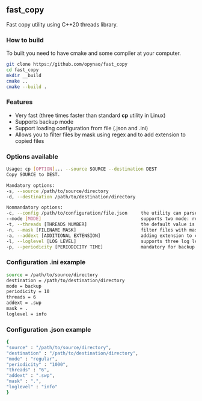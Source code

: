 ## fast_copy

Fast copy utility using C++20 threads library.

### How to build

To built you need to have cmake and some compiler at your computer.
```sh
git clone https://github.com/opynao/fast_copy  
cd fast_copy  
mkdir __build  
cmake ..  
cmake --build .  
```

### Features
* Very fast (three times faster than standard **cp** utility in Linux)
* Supports backup mode
* Support loading configuration from file (.json and .ini)
* Allows you to filter files by mask using regex and to add extension to copied files 

### Options available
```sh
Usage: cp [OPTION]... --source SOURCE --destination DEST
Copy SOURCE to DEST.

Mandatory options:
-s, --source /path/to/source/directory
-d, --destination /path/to/destination/directory

Nonmandatory options:
-c, --config /path/to/configuration/file.json     the utility can parse .json and .ini.
--mode [MODE]                                     supports two mode: regular and backup. Default is regular.
-t, --threads [THREADS NUMBER]                    the default value is the number of concurrent threads supported by the implementation.
-n, --mask [FILENAME MASK]                        filter files with mask using regex. The default value is "."
-a, --addext [ADDITIONAL EXTENSION]               adding extension to copied files. The default value is ""
-l, --loglevel [LOG LEVEL]                        supports three log levels of console: info, warning and error. The default log level of file is info. The default log level of console is error.
-p, --periodicity [PERIODICITY TIME]              mandatory for backup mode. Takes parameter in seconds.The default value is 60.
```
### Configuration .ini example
```sh
source = /path/to/source/directory
destination = /path/to/destination/directory
mode = backup
periodicity = 10
threads = 6
addext = .swp
mask = .
loglevel = info
```
### Configuration .json example
```sh
{
"source" : "/path/to/source/directory",
"destination" : "/path/to/destination/directory",
"mode" : "regular",
"periodicity" : "1000",
"threads" : "6",
"addext" : ".swp",
"mask" : ".",
"loglevel" : "info"
}
```